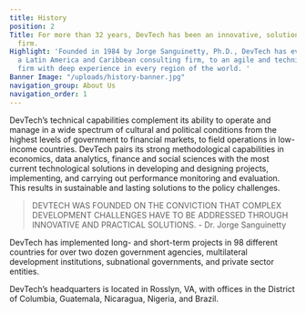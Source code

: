 ```yaml
---
title: History
position: 2
Title: For more than 32 years, DevTech has been an innovative, solutions-oriented
  firm.
Highlight: 'Founded in 1984 by Jorge Sanguinetty, Ph.D., DevTech has evolved from
  a Latin America and Caribbean consulting firm, to an agile and technically robust
  firm with deep experience in every region of the world. '
Banner Image: "/uploads/history-banner.jpg"
navigation_group: About Us
navigation_order: 1
---
```


DevTech’s technical capabilities complement its ability to operate and manage in a wide spectrum of cultural and political conditions from the highest levels of government to financial markets, to field operations in low-income countries. DevTech pairs its strong methodological capabilities in economics, data analytics, finance and social sciences with the most current technological solutions in developing and designing projects, implementing, and carrying out performance monitoring and evaluation. This results in sustainable and lasting solutions to the policy challenges.

> DEVTECH WAS FOUNDED ON THE CONVICTION THAT COMPLEX DEVELOPMENT CHALLENGES HAVE TO BE ADDRESSED THROUGH INNOVATIVE AND PRACTICAL SOLUTIONS. - Dr. Jorge Sanguinetty

DevTech has implemented long- and short-term projects in 98 different countries for over two dozen government agencies, multilateral development institutions, subnational governments, and private sector entities. 

DevTech’s headquarters is located in Rosslyn, VA, with offices in the District of Columbia, Guatemala, Nicaragua, Nigeria, and Brazil.



